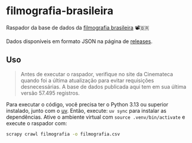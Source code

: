 # filmografia-brasileira

Raspador da base de dados da [filmografia brasileira](https://bases.cinemateca.org.br/cgi-bin/wxis.exe/iah/?IsisScript=iah/iah.xis&base=FILMOGRAFIA&lang=p) 📽️🇧🇷

Dados disponíveis em formato JSON na página de [releases](https://github.com/anapaulagomes/cinemateca-brasileira/releases).

## Uso

> Antes de executar o raspador, verifique no site da Cinemateca
> quando foi a última atualização para evitar requisições desnecessárias.
> A base de dados publicada aqui tem em sua última versão 57.495 registros.

Para executar o código, você precisa ter o Python 3.13 ou superior instalado,
junto com o [uv](https://docs.astral.sh/uv/). Então, execute: `uv sync` para instalar as dependências.
Ative o ambiente virtual com `source .venv/bin/activate` e execute o raspador com:

```bash
scrapy crawl filmografia -o filmografia.csv
```
